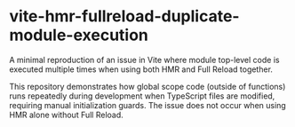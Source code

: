 # vite-hmr-fullreload-duplicate-module-execution
A minimal reproduction of an issue in Vite where module top-level code is executed multiple times when using both HMR and Full Reload together.

This repository demonstrates how global scope code (outside of functions) runs repeatedly during development when TypeScript files are modified, requiring manual initialization guards. The issue does not occur when using HMR alone without Full Reload.

